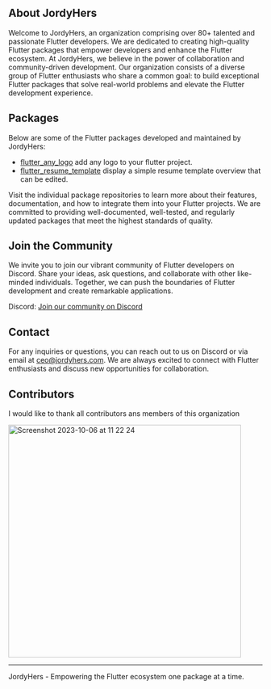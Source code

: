
## About JordyHers
Welcome to JordyHers, an organization comprising over 80+ talented and passionate Flutter developers. We are dedicated to creating high-quality Flutter packages that empower developers and enhance the Flutter ecosystem. At JordyHers, we believe in the power of collaboration and community-driven development. Our organization consists of a diverse group of Flutter enthusiasts who share a common goal: to build exceptional Flutter packages that solve real-world problems and elevate the Flutter development experience.

## Packages

Below are some of the Flutter packages developed and maintained by JordyHers:

- [flutter_any_logo](https://pub.dev/packages/flutter_any_logo) add any logo to your flutter project.
- [flutter_resume_template](https://pub.dev/packages/flutter_resume_template) display a simple resume template overview that can be edited.


Visit the individual package repositories to learn more about their features, documentation, and how to integrate them into your Flutter projects. We are committed to providing well-documented, well-tested, and regularly updated packages that meet the highest standards of quality.

## Join the Community

We invite you to join our vibrant community of Flutter developers on Discord. Share your ideas, ask questions, and collaborate with other like-minded individuals. Together, we can push the boundaries of Flutter development and create remarkable applications.

Discord: [Join our community on Discord](https://discord.gg/gxFMcK3DK)


## Contact

For any inquiries or questions, you can reach out to us on Discord or via email at ceo@jordyhers.com. We are always excited to connect with Flutter enthusiasts and discuss new opportunities for collaboration.


## Contributors

I would like to thank all contributors ans members of this organization

<img width="461" alt="Screenshot 2023-10-06 at 11 22 24" src="https://github.com/JordyHers-org/.github/assets/49708438/a3a0730c-8420-4380-91fe-760f8f2201ab">

---
JordyHers - Empowering the Flutter ecosystem one package at a time.
